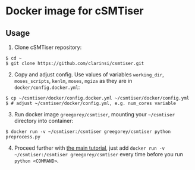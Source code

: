 # Docker image for cSMTiser

## Usage

1. Clone cSMTiser repository:
```console
$ cd ~
$ git clone https://github.com/clarinsi/csmtiser.git
```

2. Copy and adjust config. Use values of variables `working_dir`, `moses_scripts`, `kenlm`, `moses`, `mgiza` as they are in `docker/config.docker.yml`:
```console
$ cp ~/csmtiser/docker/config.docker.yml ~/csmtiser/docker/config.yml
$ # adjust ~/csmtiser/docker/config.yml, e.g. num_cores variable
```

3. Run docker image `greegorey/csmtiser`, mounting your `~/csmtiser` directory into container:
```console
$ docker run -v ~/csmtiser:/csmtiser greegorey/csmtiser python preprocess.py
```

4. Proceed further with [the main tutorial](https://github.com/clarinsi/csmtiser/blob/master/README.md#running-the-tool), just add `docker run -v ~/csmtiser:/csmtiser greegorey/csmtiser` every time before you run `python <COMMAND>`.
